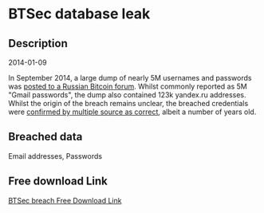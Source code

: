 # BTSec database leak

## Description

2014-01-09

In September 2014, a large dump of nearly 5M usernames and passwords was <a href="https://forum.btcsec.com/index.php?/topic/9426-gmail-meniai-parol/" target="_blank" rel="noopener">posted to a Russian Bitcoin forum</a>. Whilst commonly reported as 5M &quot;Gmail passwords&quot;, the dump also contained 123k yandex.ru addresses. Whilst the origin of the breach remains unclear, the breached credentials were <a href="http://web.archive.org/web/20140910190920/http://www.reddit.com/r/netsec/comments/2fz13q/5_millions_of_gmail_passwords_leaked_rus_most/" target="_blank" rel="noopener">confirmed by multiple source as correct</a>, albeit a number of years old.

## Breached data

Email addresses, Passwords

## Free download Link

[BTSec breach Free Download Link](https://link-to.net/1229997/794.7009217966396/dynamic/?r=aHR0cHM6Ly93d3cubWVkaWFmaXJlLmNvbS92aWV3L0N2SHM2cFlIeTJ5UVVvUy9mb3J1bS5idGNzZWMuY29tL2ZpbGU=)